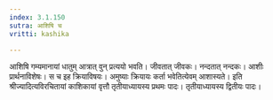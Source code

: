 ```yaml
---
index: 3.1.150
sutra: आशिषि च
vritti: kashika

---
```

आशिषि गम्यमानायां धातुम् आत्रात् वुन् प्रत्ययो भवति। जीवतात् जीवकः। नन्दतात् नन्दकः। आशीः प्रार्थनाविशेषः। स च इह क्रियाविषयः। अमुष्याः क्रियायः कर्ता भवेतित्येवम् आशास्यते। इति श्रीज्यादित्यविरचितायां काशिकायां वृत्तौ तृतीयाध्यायस्य प्रथमः पादः। तृतीयाध्यायस्य द्वितीयः पादः।